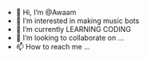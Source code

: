 - 👋 Hi, I’m @Awaam
- 👀 I’m interested in making music bots
- 🌱 I’m currently LEARNING CODING
- 💞️ I’m looking to collaborate on ...
- 📫 How to reach me ...

<!---
ashuded/ashuded is a ✨ special ✨ repository because its `README.md` (this file) appears on your GitHub profile.
You can click the Preview link to take a look at your changes.
--->
